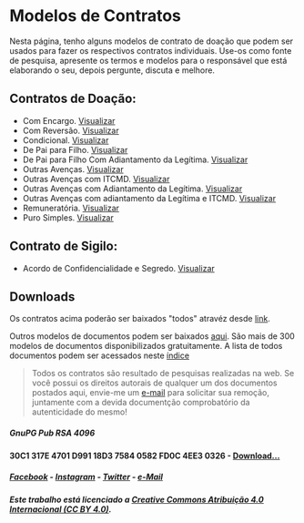 # Modelos de Contratos

Nesta página, tenho alguns modelos de contrato de doação que podem ser usados para fazer os respectivos contratos individuais. Use-os como fonte de pesquisa, apresente os termos e modelos para o responsável que está elaborando o seu, depois pergunte, discuta e melhore.

## Contratos de Doação:

- Com Encargo. [Visualizar](./contratos/doa01.md)
- Com Reversão. [Visualizar](./contratos/doa02.md)
- Condicional. [Visualizar](./contratos/doa03.md)
- De Pai para Filho. [Visualizar](./contratos/doa05.md)
- De Pai para Filho Com Adiantamento da Legítima. [Visualizar](./contratos/doa04.md)
- Outras Avenças. [Visualizar](./contratos/doa06.md)
- Outras Avenças com ITCMD. [Visualizar](./contratos/doa07.md)
- Outras Avenças com Adiantamento da Legítima. [Visualizar](./contratos/doa08.md)
- Outras Avenças com adiantamento da Legítima e ITCMD. [Visualizar](./contratos/doa09.md)
- Remuneratória. [Visualizar](./contratos/doa10.md)
- Puro Simples. [Visualizar](./contratos/doa11.md)

## Contrato de Sigilo:

- Acordo de Confidencialidade e Segredo. [Visualizar](./contratos/sig01.md)

## Downloads

Os contratos acima poderão ser baixados "todos" atravéz desde [link](./donwload/txt_contratos-v1.zip).

Outros modelos de documentos podem ser baixados [aqui](./donwload/txt_contratos-v2.zip). São mais de 300 modelos de documentos disponibilizados gratuitamente. A lista de todos documentos podem ser acessados neste [índice](./donwload/lista.md)

> Todos os contratos são resultado de pesquisas realizadas na web. Se você possui os direitos autorais de qualquer um dos documentos postados aqui, envie-me um [e-mail](mailto:marcelost@riseup.net) para solicitar sua remoção, juntamente com a devida documentção comprobatório da autenticidade do mesmo!


##### **GnuPG Pub RSA 4096**

#### **30C1 317E 4701 D991 18D3 7584 0582 FD0C 4EE3 0326** - [Download...](./gpg/gpg-marcelodasilvatrindade-public.txt)

##### [Facebook](https://www.facebook.com/marcelositr) - [Instagram](https://instagram.com/marcelositr) - [Twitter](https://twitter.com/marcelositr) - [e-Mail](mailto:marcelost@riseup.net)

##### Este trabalho está licenciado a [Creative Commons Atribuição 4.0 Internacional (CC BY 4.0)](https://creativecommons.org/licenses/by/4.0/).
